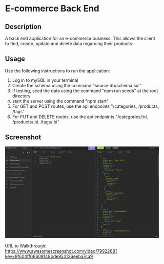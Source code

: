# E-commerce Back End

## Description
A back end application for an e-commerce business.  This allows the client to find, create, update and delete data regarding their products

## Usage
Use the following instructions to run the application:
1. Log in to mySQL in your terminal
2. Create the schema using the command "source db/schema.sql"
3. if testing, seed the data using the command "npm run seeds" at the root directory
4. start the server using the command "npm start"
5. For GET and POST routes, use the api endpoints "/categories, /products, /tags"
6. For PUT and DELETE routes, use the api endpoints "/categories/:id, /products/:id, /tags/:id"

## Screenshot 
![ecommerce-screenshot](./images/ecommerce-screenshot.png)

URL to Walkthrough:
https://www.awesomescreenshot.com/video/7992288?key=9f604ff66608149bde954126eeba7ca9
